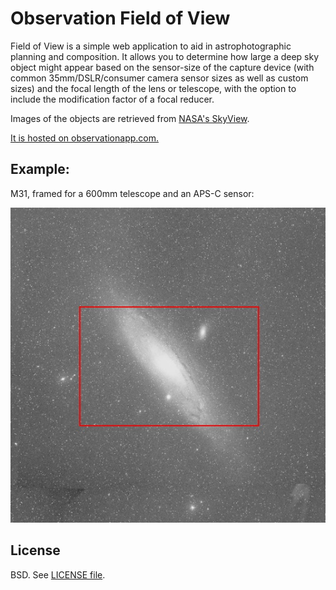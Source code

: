 # Observation Field of View

Field of View is a simple web application to aid in astrophotographic
planning and composition. It allows you to determine how large a deep
sky object might appear based on the sensor-size of the capture device
(with common 35mm/DSLR/consumer camera sensor sizes as well as custom
sizes) and the focal length of the lens or telescope, with the option to
include the modification factor of a focal reducer.

Images of the objects are retrieved from
[NASA's SkyView](http://skyview.gsfc.nasa.gov/current/cgi/titlepage.pl).

[It is hosted on observationapp.com.](http://observationapp.com/fov/)

## Example:

M31, framed for a 600mm telescope and an APS-C sensor:

![Example of M31 framing](docs/m31_example.jpg)

## License

BSD. See [LICENSE file](LICENSE).
